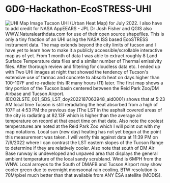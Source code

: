 # GDG-Hackathon-EcoSTRESS-UHI
![UHI Map Image](./static/https://github.com/AJAX6255/GDG-Hackathon-EcoSTRESS-UHI/blob/main/Tucson%20UHI%20ECOSTRESS%20July%207%202022.png)
Tucson UHI (Urban Heat Map) for July 2022. I also have to add credit for NASA AppEEARS - JPL Dr Josh Fisher and QGIS also WWW.Naturalearthdata.com for use of their open source shapefiles. This is only a tiny fraction of an UHI using the NASA ISS based EcoSTRESS instrument data. The map extends beyond the city limits of tucson and I have yet to learn how to make it a publicly accessible/scrollable interactive map as of yet. From 1 month of data I was able to extract roughly 8 Land Surface Temperature data files and a similar number of Thermal emissivity files. After thorough review and filtering for cloudless data etc. I ended up with Two UHI images at night that showed the tendency of Tucson's extensive use of tarmac and concrete to absorb heat on days higher than 100-107F and re-radiate this IR many hours (11) later. The first map shows a tiny portion of the Tucson basin centered between the Reid Park Zoo/DM Airbase and Tucson Airport.  (ECO2LSTE_001_SDS_LST_doy2022187063948_aid0001)  shows that at 5:23 AM local time Tucson is still reradiating the heat absorbed from a high of 107F at 4:53 PM the previous day (The LST in the asphalt covered areas of the city is radiating at 82.13F which is higher than the average air temperature on record at that exact time on that date. Also note the coolest temperatures are noted at the Reid Park Zoo which I will point out with my map notations. Local sun (new day) heating has not yet begun at the point this measurement was taken. I will verify this against data at 11:39 PM on 7/6/2022 where I can contrast the LST  eastern slopes of the Tucson Range to determine if they are relatively cooler. Also note that south of DM Air Base runway is undeveloped  and unpaved area that displays the general ambient temperature of the local sandy scrubland. Wind is 6MPH from the WNW. Local arroyos to the South of DMAFB and Tucson Airport may show cooler green due to overnight monsoonal rain cooling. BTW resolution is 70M/pixel much better than that available from ANY ESA satellite (MODIS).
